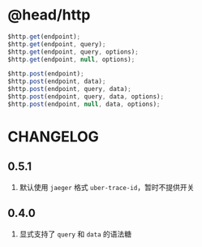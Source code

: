 @head/http
==

```javascript
$http.get(endpoint);
$http.get(endpoint, query);
$http.get(endpoint, query, options);
$http.get(endpoint, null, options);

$http.post(endpoint);
$http.post(endpoint, data);
$http.post(endpoint, query, data);
$http.post(endpoint, query, data, options);
$http.post(endpoint, null, data, options);
```

CHANGELOG
==

0.5.1
--

1. 默认使用 `jaeger` 格式 `uber-trace-id`，暂时不提供开关

0.4.0
--

1. 显式支持了 `query` 和 `data` 的语法糖
